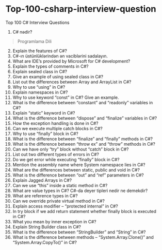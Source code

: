 # Top-100-csharp-interview-question
Top 100 C# Interview Questions

1. C# nədir? 
> Programlama Dili
2. Explain the features of C#?
3. C#-ın üstünlüklərindən ən vaciblərini sadalayın.
4. What are IDE’s provided by Microsoft for C# development?
5. Explain the types of comments in C#?
6. Explain sealed class in C#?
7. Give an example of using sealed class in C#?
8. List out the differences between Array and ArrayList in C#?
9. Why to use “using” in C#?
10. Explain namespaces in C#?
11. Why to use keyword “const” in C#? Give an example.
12. What is the difference between “constant” and “readonly” variables in C#?
13. Explain “static” keyword in C#?
14. What is the difference between “dispose” and “finalize” variables in C#?
15. How the exception handling is done in C#?
16. Can we execute multiple catch blocks in C#?
17. Why to use “finally” block in C#?
18. What is the difference between “finalize” and “finally” methods in C#?
19. What is the difference between “throw ex” and “throw” methods in C#?
20. Can we have only “try” block without “catch” block in C#?
21. List out two different types of errors in C#?
22. Do we get error while executing “finally” block in C#?
23. Mention the assembly name where System namespace lies in C#?
24. What are the differences between static, public and void in C#?
25. What is the difference between “out” and “ref” parameters in C#?
26. Explain Jagged Arrays in C#?
27. Can we use “this” inside a static method in C#?
28. What are value types in C#? C#-da deyer tipleri nedir ne demekdir? 
30. What are reference types in C#?
31. Can we override private virtual method in C#?
32. Explain access modifier – “protected internal” in C#?
33. In try block if we add return statement whether finally block is executed in C#?
34. What you mean by inner exception in C#?
35. Explain String Builder class in C#?
36. What is the difference between “StringBuilder” and “String” in C#?
37. What is the difference between methods – “System.Array.Clone()” and “System.Array.CopyTo()” in C#?
